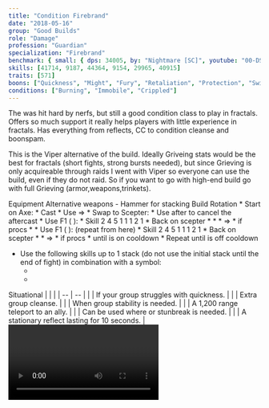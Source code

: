 ```yaml
---
title: "Condition Firebrand"
date: "2018-05-16"
group: "Good Builds"
role: "Damage"
profession: "Guardian"
specialization: "Firebrand"
benchmark: { small: { dps: 34005, by: "Nightmare [SC]", youtube: "00-DS9GbzeE" }}
skills: [41714, 9187, 44364, 9154, 29965, 40915]
traits: [571]
boons: ["Quickness", "Might", "Fury", "Retaliation", "Protection", "Swiftness", "Regeneration", "Vigor", "Aegis", "Stability", "Resistance"]
conditions: ["Burning", "Immobile", "Crippled"]
---
```


The <Specialization name="firebrand" prefix="condition"/> was hit hard by nerfs, but still a good condition class to play in fractals. Offers so much support it really helps players with little experience in fractals. Has everything from reflects, CC to condition cleanse and boonspam.

This is the Viper alternative of the build. Ideally Griveing stats would be the best for fractals (short fights, strong bursts needed), but since Grieving is only acquireable through raids I went with Viper so everyone can use the build, even if they do not raid. So if you want to go with high-end build go with full Grieving (armor,weapons,trinkets).

<Divider>
Equipment
</Divider>

<Grid>
<Column>
<Armor helmId="74412" helmRuneId="83502" helmRuneCount="6" helmAffix="Viper" helmRune="Renegade" shouldersId="72557" shouldersRuneId="83502" shouldersRuneCount="6" shouldersAffix="Viper" shouldersRune="Renegade" coatId="76377" coatRuneId="83502" coatRuneCount="6" coatAffix="Viper" coatRune="Renegade" glovesId="76776" glovesRuneId="83502" glovesRuneCount="6" glovesAffix="Viper" glovesRune="Renegade" leggingsId="77143" leggingsRuneId="83502" leggingsRuneCount="6" leggingsAffix="Viper" leggingsRune="Renegade" bootsId="72548" bootsRuneId="83502" bootsRuneCount="6" bootsAffix="Viper" bootsRune="Renegade"/>
</Column>

<Column>
<Weapons weapon1MainId="76688" weapon1MainSigil1Id="24624" weapon1MainSigil2Id="" weapon1MainType="Scepter" weapon1MainAffix="Viper" weapon1MainSigil1="Smoldering" weapon1MainSigil2="" weapon1OffId="76271" weapon1OffSigilId="44950" weapon1OffType="Torch" weapon1OffAffix="Viper" weapon1OffSigil="Malice" weapon2MainId="77122" weapon2MainSigil1Id="24624" weapon2MainType="Axe" weapon2MainAffix="Viper" weapon2MainSigil1="Smoldering" weapon2OffId="" weapon2OffSigilId="" weapon2OffType="" weapon2OffAffix="" weapon2OffSigil=""/>

<Card>
<CardHeader>
Alternative weapons
</CardHeader>
<CardContent>
- Hammer for <Boon name="might"/> stacking
</CardContent>
</Card>
</Column>

<Column>
<Trinkets backItemId="79830" backItemStatId="1113" backItemAffix="Viper" accessory1Id="80002" accessory1StatId="1113" accessory1Affix="Viper" accessory2Id="79745" accessory2StatId="1113" accessory2Affix="Viper" amuletId="79980" amuletStatId="1113" amuletAffix="Viper" ring1Id="80793" ring1StatId="1113" ring1Affix="Viper" ring2Id="79710" ring2StatId="1113" ring2Affix="Viper"/>

<Consumables foodId="84550" utilityId="77567" infusionId="37130"/>
</Column>
</Grid>

<Divider>
Build
</Divider>

<Grid>
<Column width="9">
<Traits traits1Id="16" traits1="Radiance" traits1Selected="574,565,579" traits2Id="42" traits2="Zeal" traits2Selected="634,1556,2017" traits3Id="62" traits3="Firebrand" traits3Selected="2086,2116,2159"/>
<Card>
<CardHeader>
Rotation
</CardHeader>
<CardContent>
* Start on Axe:
  * Cast <Skill id="40624"/>
  * Use <Skill id="9104"/> => <Skill id="9089"/>
* Swap to Scepter:
  * Use <Skill id="9098"/> after <Skill id="9090"/> to cancel the aftercast
* Use F1 (<Skill id="44364"/> ):
  * Skill 2 4 5 1 1 1 2 1
* Back on scepter  
  * <Skill id="9090"/>
  * <Skill id="9154"/>
  * <Skill id="9104"/> => <Skill id="9089"/>
  * <Skill id="9089"/> if <Trait id="567"/> procs
  * <Skill id="9090"/>
* Use F1 (<Skill id="44364"/> ): (repeat from here)
  * Skill 2 4 5 1 1 1 2 1
* Back on scepter  
  * <Skill id="9090"/>
   * <Skill id="9104"/> => <Skill id="9089"/>
  * <Skill id="9089"/> if <Trait id="567"/> procs
  * <Skill id="9098"/> until <Skill id="9090"/> is on cooldown
* Repeat until <Skill id="9154"/> is off cooldown
  
* Use the following skills up to 1 stack (do not use the initial stack until the end of fight) in combination with a symbol:
  * <Skill id="46148"/>
  * <Skill id="40915"/>
</CardContent>
</Card>
</Column>


<Column>
<Skills weapon1Skill1="" weapon1Skill2="" weapon1Skill3="" weapon1Skill4="" weapon1Skill5="" utilitySkill1="41714" utilitySkill2="46148" utilitySkill3="40915" utilitySkill4="9151" utilitySkill5="9154"/>
<Card>
<CardHeader>
Situational
</CardHeader>
<CardContent>
| | |
| -- | -- |
| <Skill id="29965" size="big" text="false"/> | If your group struggles with quickness. |
| <Skill id="45460" size="big" text="false"/> | Extra group cleanse. |
| <Skill id="43357" size="big" text="false"/> | When group stability is needed. |
| <Skill id="9246" size="big" text="false"/> | A 1,200 range teleport to an ally. |
| <Skill id="9153" size="big" text="false"/> | Can be used where <Boon name="stability"/> or stunbreak is needed. |
| <Skill id="9251" size="big" text="false"/> | A stationary reflect lasting for 10 seconds. |
</CardContent>
</Card>
<Video videoId="3D5AodiyTdk" videoTitle="Large Hitbox: 31.8k DPS by Nightmare [SC]"/>
<Card>
<CardHeader>
CC skills
</CardHeader>
<CardContent>
| | |
| -- | -- |
| F1 Skill 3 | 150 damage |
| <Skill id="45402"/> | 150 damage |
| <Skill id="9093"/> | 300 damage |
</CardContent>
</Card>
</Column>
</Grid>
